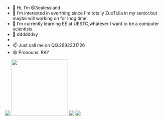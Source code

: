 - 👋 Hi, I’m @Sealessland
- 👀 I’m interested in everthing since I'm totally ZuoTiJia in my senior.but maybe will working on for lnog time.
- 🌱 I’m currently learning EE at UESTC,whatever I want to be a computer scientists.
- 💞️ ddddddxy
- 
- 📫 Just call me on QQ.2692231726
- 😄 Pronouns: RAY

<img src="https://github-profile-summary-cards.vercel.app/api/cards/profile-details?username=sealessland&theme=monokai" />
<img height="180px" src="https://github-readme-streak-stats.herokuapp.com/?user=sealessland&theme=ambient_gradient&hide_border=true" />
<img src="https://leetcode.card.workers.dev/sealessland?theme=dark&font=firacode" />
<img src="https://github-readme-stats.vercel.app/api?username=sealessland&show_icons=true&theme=ambient_gradient&hide_border=true" />
